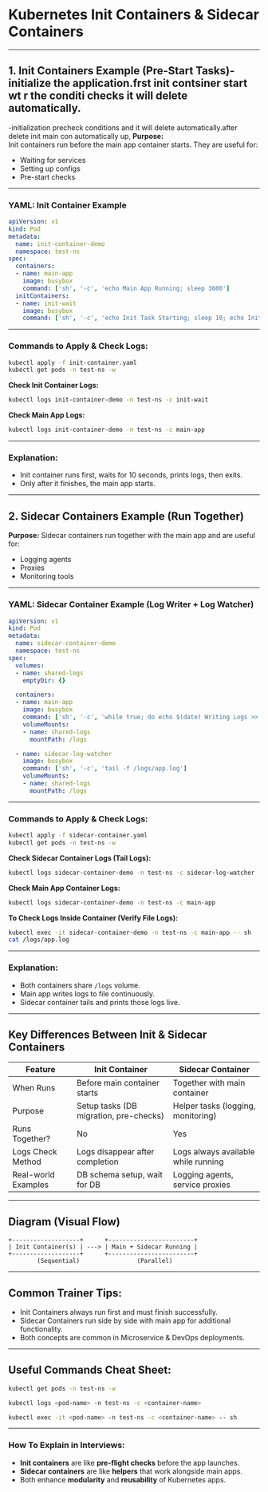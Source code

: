 # Kubernetes Init Containers & Sidecar Containers

---

## 1. Init Containers Example (Pre-Start Tasks)-initialize the application.frst init contsiner start wt r the conditi checks it will delete automatically.
-initialization precheck conditions and it will delete automatically.after delete init main con automatically up,
**Purpose:**  
Init containers run before the main app container starts. They are useful for:
- Waiting for services
- Setting up configs
- Pre-start checks

---

### YAML: Init Container Example

```yaml
apiVersion: v1
kind: Pod
metadata:
  name: init-container-demo
  namespace: test-ns
spec:
  containers:
  - name: main-app
    image: busybox
    command: ['sh', '-c', 'echo Main App Running; sleep 3600']
  initContainers:
  - name: init-wait
    image: busybox
    command: ['sh', '-c', 'echo Init Task Starting; sleep 10; echo Init Task Done']
````

---

### Commands to Apply & Check Logs:

```bash
kubectl apply -f init-container.yaml
kubectl get pods -n test-ns -w
```

**Check Init Container Logs:**

```bash
kubectl logs init-container-demo -n test-ns -c init-wait
```

**Check Main App Logs:**

```bash
kubectl logs init-container-demo -n test-ns -c main-app
```

---

### Explanation:

* Init container runs first, waits for 10 seconds, prints logs, then exits.
* Only after it finishes, the main app starts.

---

## 2. Sidecar Containers Example (Run Together)

**Purpose:**
Sidecar containers run together with the main app and are useful for:

* Logging agents
* Proxies
* Monitoring tools

---

### YAML: Sidecar Container Example (Log Writer + Log Watcher)

```yaml
apiVersion: v1
kind: Pod
metadata:
  name: sidecar-container-demo
  namespace: test-ns
spec:
  volumes:
  - name: shared-logs
    emptyDir: {}

  containers:
  - name: main-app
    image: busybox
    command: ['sh', '-c', 'while true; do echo $(date) Writing Logs >> /logs/app.log; sleep 5; done']
    volumeMounts:
    - name: shared-logs
      mountPath: /logs

  - name: sidecar-log-watcher
    image: busybox
    command: ['sh', '-c', 'tail -f /logs/app.log']
    volumeMounts:
    - name: shared-logs
      mountPath: /logs
```

---

### Commands to Apply & Check Logs:

```bash
kubectl apply -f sidecar-container.yaml
kubectl get pods -n test-ns -w
```

**Check Sidecar Container Logs (Tail Logs):**

```bash
kubectl logs sidecar-container-demo -n test-ns -c sidecar-log-watcher
```

**Check Main App Container Logs:**

```bash
kubectl logs sidecar-container-demo -n test-ns -c main-app
```

**To Check Logs Inside Container (Verify File Logs):**

```bash
kubectl exec -it sidecar-container-demo -n test-ns -c main-app -- sh
cat /logs/app.log
```

---

### Explanation:

* Both containers share `/logs` volume.
* Main app writes logs to file continuously.
* Sidecar container tails and prints those logs live.

---

## Key Differences Between Init & Sidecar Containers

| Feature             | Init Container                         | Sidecar Container                   |
| ------------------- | -------------------------------------- | ----------------------------------- |
| When Runs           | Before main container starts           | Together with main container        |
| Purpose             | Setup tasks (DB migration, pre-checks) | Helper tasks (logging, monitoring)  |
| Runs Together?      | No                                     | Yes                                 |
| Logs Check Method   | Logs disappear after completion        | Logs always available while running |
| Real-world Examples | DB schema setup, wait for DB           | Logging agents, service proxies     |

---

## Diagram (Visual Flow)

```
+-------------------+      +------------------------+
| Init Container(s) | ---> | Main + Sidecar Running |
+-------------------+      +------------------------+
        (Sequential)                (Parallel)
```

---

## Common Trainer Tips:

* Init Containers always run first and must finish successfully.
* Sidecar Containers run side by side with main app for additional functionality.
* Both concepts are common in Microservice & DevOps deployments.

---

## Useful Commands Cheat Sheet:

```bash
kubectl get pods -n test-ns -w

kubectl logs <pod-name> -n test-ns -c <container-name>

kubectl exec -it <pod-name> -n test-ns -c <container-name> -- sh
```

---

### How To Explain in Interviews:

* **Init containers** are like **pre-flight checks** before the app launches.
* **Sidecar containers** are like **helpers** that work alongside main apps.
* Both enhance **modularity** and **reusability** of Kubernetes apps.


